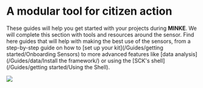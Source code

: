 # A modular tool for citizen action

These guides will help you get started with your projects during **MINKE**. We will complete this section with tools and resources around the sensor. Find here guides that will help with making the best use of the sensors, from a step-by-step guide on how to [set up your kit](/Guides/getting started/Onboarding Sensors) to more advanced features like [data analysis](/Guides/data/Install the framework/) or using the [SCK's shell](/Guides/getting started/Using the Shell).

![](https://camo.githubusercontent.com/53ece1879090c116a1be2e3998df2960afc9fa12/68747470733a2f2f63646e2e7261776769742e636f6d2f6661626c616262636e2f736d617274636974697a656e2d746f6f6c6b69742f32346233353431382f696d672e6a7067)